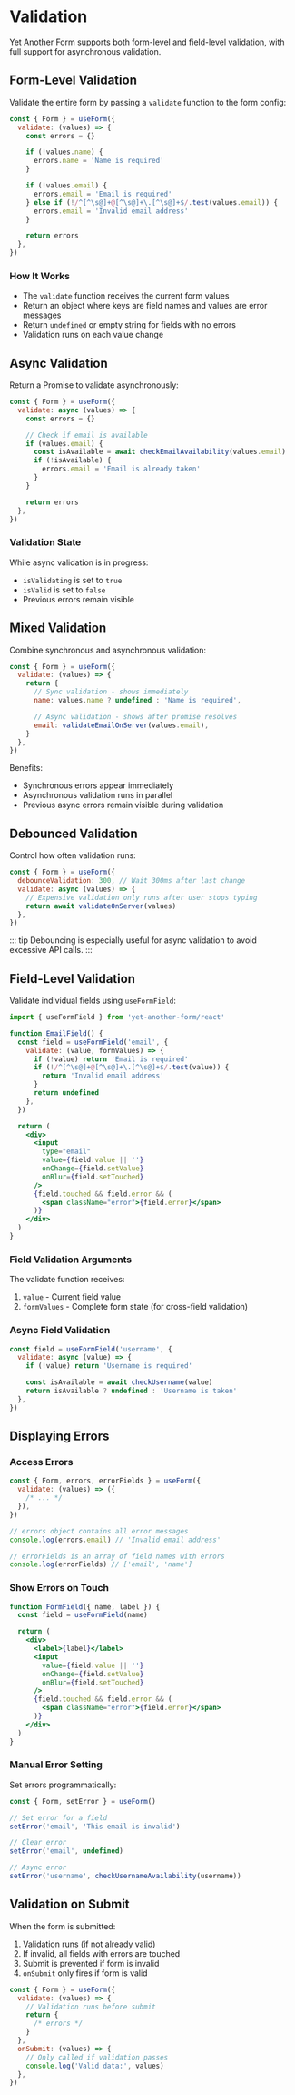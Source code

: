 # Validation

Yet Another Form supports both form-level and field-level validation, with full support for asynchronous validation.

## Form-Level Validation

Validate the entire form by passing a `validate` function to the form config:

```jsx
const { Form } = useForm({
  validate: (values) => {
    const errors = {}

    if (!values.name) {
      errors.name = 'Name is required'
    }

    if (!values.email) {
      errors.email = 'Email is required'
    } else if (!/^[^\s@]+@[^\s@]+\.[^\s@]+$/.test(values.email)) {
      errors.email = 'Invalid email address'
    }

    return errors
  },
})
```

### How It Works

- The `validate` function receives the current form values
- Return an object where keys are field names and values are error messages
- Return `undefined` or empty string for fields with no errors
- Validation runs on each value change

## Async Validation

Return a Promise to validate asynchronously:

```jsx
const { Form } = useForm({
  validate: async (values) => {
    const errors = {}

    // Check if email is available
    if (values.email) {
      const isAvailable = await checkEmailAvailability(values.email)
      if (!isAvailable) {
        errors.email = 'Email is already taken'
      }
    }

    return errors
  },
})
```

### Validation State

While async validation is in progress:

- `isValidating` is set to `true`
- `isValid` is set to `false`
- Previous errors remain visible

## Mixed Validation

Combine synchronous and asynchronous validation:

```jsx
const { Form } = useForm({
  validate: (values) => {
    return {
      // Sync validation - shows immediately
      name: values.name ? undefined : 'Name is required',

      // Async validation - shows after promise resolves
      email: validateEmailOnServer(values.email),
    }
  },
})
```

Benefits:

- Synchronous errors appear immediately
- Asynchronous validation runs in parallel
- Previous async errors remain visible during validation

## Debounced Validation

Control how often validation runs:

```jsx
const { Form } = useForm({
  debounceValidation: 300, // Wait 300ms after last change
  validate: async (values) => {
    // Expensive validation only runs after user stops typing
    return await validateOnServer(values)
  },
})
```

::: tip
Debouncing is especially useful for async validation to avoid excessive API calls.
:::

## Field-Level Validation

Validate individual fields using `useFormField`:

```jsx
import { useFormField } from 'yet-another-form/react'

function EmailField() {
  const field = useFormField('email', {
    validate: (value, formValues) => {
      if (!value) return 'Email is required'
      if (!/^[^\s@]+@[^\s@]+\.[^\s@]+$/.test(value)) {
        return 'Invalid email address'
      }
      return undefined
    },
  })

  return (
    <div>
      <input
        type="email"
        value={field.value || ''}
        onChange={field.setValue}
        onBlur={field.setTouched}
      />
      {field.touched && field.error && (
        <span className="error">{field.error}</span>
      )}
    </div>
  )
}
```

### Field Validation Arguments

The validate function receives:

1. `value` - Current field value
2. `formValues` - Complete form state (for cross-field validation)

### Async Field Validation

```jsx
const field = useFormField('username', {
  validate: async (value) => {
    if (!value) return 'Username is required'

    const isAvailable = await checkUsername(value)
    return isAvailable ? undefined : 'Username is taken'
  },
})
```

## Displaying Errors

### Access Errors

```jsx
const { Form, errors, errorFields } = useForm({
  validate: (values) => ({
    /* ... */
  }),
})

// errors object contains all error messages
console.log(errors.email) // 'Invalid email address'

// errorFields is an array of field names with errors
console.log(errorFields) // ['email', 'name']
```

### Show Errors on Touch

```jsx
function FormField({ name, label }) {
  const field = useFormField(name)

  return (
    <div>
      <label>{label}</label>
      <input
        value={field.value || ''}
        onChange={field.setValue}
        onBlur={field.setTouched}
      />
      {field.touched && field.error && (
        <span className="error">{field.error}</span>
      )}
    </div>
  )
}
```

### Manual Error Setting

Set errors programmatically:

```jsx
const { Form, setError } = useForm()

// Set error for a field
setError('email', 'This email is invalid')

// Clear error
setError('email', undefined)

// Async error
setError('username', checkUsernameAvailability(username))
```

## Validation on Submit

When the form is submitted:

1. Validation runs (if not already valid)
2. If invalid, all fields with errors are touched
3. Submit is prevented if form is invalid
4. `onSubmit` only fires if form is valid

```jsx
const { Form } = useForm({
  validate: (values) => {
    // Validation runs before submit
    return {
      /* errors */
    }
  },
  onSubmit: (values) => {
    // Only called if validation passes
    console.log('Valid data:', values)
  },
})
```
